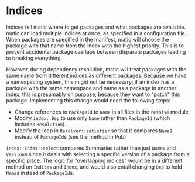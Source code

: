 # Indices

Indices tell matic where to get packages and what packages are available. matic
can load multiple indices at once, as specified in a configuration file. When
packages are specified in the manifest, matic will choose the package with that
name from the index with the highest priority. This is to prevent accidental
package overlaps between disparate packages leading to breaking everything.

However, during dependency resolution, matic will treat packages with the same
name from different indices as different packages. Because we have a
namespacing system, this might not be necessary; if an index has a package with
the same namespace and name as a package in another index, this is presumably
on purpose, because they want to "patch" this package. Implementing this change
would need the following steps:

  - Change references to `PackageId` to `Name` in all files in the `resolve`
    module
  - Modify `index::Dep` to use only `Name` rather than `PackageId` (which
    includes `Resolution`).
  - Modify the loop in `Resolver::satisfier` so that it compares `Name`s instead
    of `PackageId`s (see the method in Pub)

`index::Index::select` compares Summaries rather than just `Name`s and
`Version`s since it deals with selecting a specific version of a package from a
specific place. The logic for "overlapping indices" would be in a different
method on `Indices` and `Index`, and would also entail changing `Dep` to hold
`Name`s instead of `PackageId`s.
